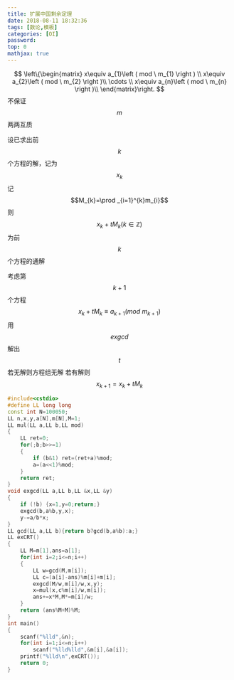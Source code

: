 ```yaml
---
title: 扩展中国剩余定理
date: 2018-08-11 18:32:36
tags: [数论,模板]
categories: [OI]
password:
top: 0
mathjax: true
---
```

$$
\left\{\begin{matrix}
 x\equiv a_{1}\left ( mod \ m_{1} \right )  \\ 
x\equiv a_{2}\left ( mod \ m_{2} \right )\\
\cdots \\
x\equiv a_{n}\left ( mod \ m_{n} \right )\\
\end{matrix}\right.
$$
不保证$$m$$两两互质

设已求出前$$k$$个方程的解，记为$$x_{k}$$
记$$M_{k}=\prod _{i=1}^{k}m_{i}$$
则$$x_{k}+tM_{k}\left ( k \in\mathbb{Z} \right )$$为前$$k$$个方程的通解

考虑第$$k+1$$个方程
$$
x_{k}+tM_{k} \equiv a_{k+1} \left ( mod \ m_{k+1}\right ) 
$$
用$$exgcd$$解出$$t$$
若无解则方程组无解
若有解则$$x_{k+1}=x_{k}+tM_{k}$$
<!--more-->
```c++
#include<cstdio>
#define LL long long
const int N=100050;
LL n,x,y,a[N],m[N],M=1;
LL mul(LL a,LL b,LL mod)
{
    LL ret=0;
    for(;b;b>>=1)
    {
        if (b&1) ret=(ret+a)%mod;
        a=(a<<1)%mod;
    }
    return ret;
}
void exgcd(LL a,LL b,LL &x,LL &y)
{
    if (!b) {x=1,y=0;return;}
    exgcd(b,a%b,y,x);
    y-=a/b*x;
}
LL gcd(LL a,LL b){return b?gcd(b,a%b):a;}
LL exCRT()
{
    LL M=m[1],ans=a[1];
    for(int i=2;i<=n;i++)
    {
        LL w=gcd(M,m[i]);
        LL c=(a[i]-ans)%m[i]+m[i];
        exgcd(M/w,m[i]/w,x,y);
        x=mul(x,c%m[i]/w,m[i]);
        ans+=x*M,M*=m[i]/w;
    }
    return (ans%M+M)%M;
}
int main()
{
    scanf("%lld",&n);
    for(int i=1;i<=n;i++)
        scanf("%lld%lld",&m[i],&a[i]);
    printf("%lld\n",exCRT());
    return 0;
}
```

